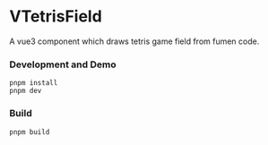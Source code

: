 # VTetrisField
A vue3 component which draws tetris game field from fumen code.

### Development and Demo
    pnpm install
    pnpm dev

### Build
    pnpm build
